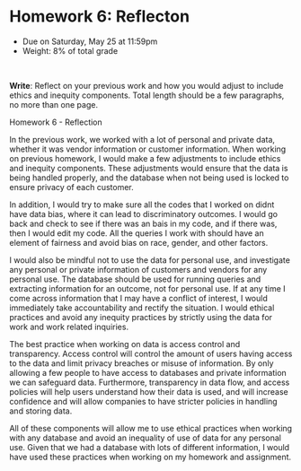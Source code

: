 # Homework 6: Reflecton

- Due on Saturday, May 25 at 11:59pm
- Weight: 8% of total grade

<br>

**Write**: Reflect on your previous work and how you would adjust to include ethics and inequity components. Total length should be a few paragraphs, no more than one page.


Homework 6 - Reflection

In the previous work, we worked with a lot of personal and private data, whether it was vendor information or customer information. When working on previous homework, I would make a few adjustments to include ethics and inequity components. These adjustments would ensure that the data is being handled properly, and the database when not being used is locked to ensure privacy of each customer. 

In addition, I would try to make sure all the codes that I worked on didnt have data bias, where it can lead to discriminatory outcomes. I would go back and check to see if there was an bais in my code, and if there was, then I would edit my code. All the queries I work with should have an element of fairness and avoid bias on race, gender, and other factors.

I would also be mindful not to use the data for personal use, and investigate any personal or private information of customers and vendors for any personal use. The database should be used for running queries and extracting information for an outcome, not for personal use. If at any time I come across information that I may have a conflict of interest, I would immediately take accountability and rectify the situation. I would ethical practices and avoid any inequity practices by strictly using the data for work and work related inquiries.

The best practice when working on data is access control and transparency. Access control will control the amount of users having access to the data and limit privacy breaches or misuse of information. By only allowing a few people to have access to databases and private information we can safeguard data. Furthermore, transparency in data flow, and access policies will help users understand how their data is used, and will increase confidence and will allow companies to have stricter policies in handling and storing data. 

All of these components will allow me to use ethical practices when working with any database and avoid an inequality of use of data for any personal use. Given that we had a database with lots of different information, I would have used these practices when working on my homework and assignment. 
